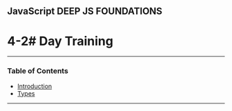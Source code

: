 ## JavaScript DEEP JS FOUNDATIONS

# 4-2# Day Training

---

### Table of Contents

- [Introduction](#)
- [Types](#)

---
